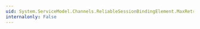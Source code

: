 ```yaml
---
uid: System.ServiceModel.Channels.ReliableSessionBindingElement.MaxRetryCount
internalonly: False
---
```

